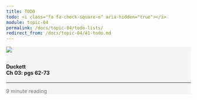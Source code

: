 ```yaml
---
title: TODO
todo: <i class="fa fa-check-square-o" aria-hidden="true"></i>
module: topic-04
permalink: /docs/topic-04/todo-lists/
redirect_from: /docs/topic-04/41-todo.md
---
```


<div class="row text-center">
    <div class="col-lg-4">
        <div class="bs-component">
          <div class="list-group">
              <div class="list-group-item" style="background-color: #F5F5F5">
                <img src="../img/hw-icon-duckett.svg" style="max-height: 100px; margin: auto; margin-bottom: 10px;" />
                  <h4 class="list-group-item-heading">Duckett<br />Ch 03: pgs 62-73</h4>
                  <hr>
                  <p class="list-group-item-text" style="color: #777;"><i class="fa fa-clock-o" aria-hidden="true"></i> 9 minute reading</p>
              </div>
            </div>
        </div>
    </div>
</div>
